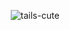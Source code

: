 

⠀⠀⠀⠀⠀⠀⠀⠀⠀⠀⠀⠀⠀⠀⠀![tails-cute](https://github.com/mochitails/mochitails/assets/162510444/5863ea87-f66e-46f7-a907-0fff4ce2d7af)







<!--
**mochitails/mochitails** is a ✨ _special_ ✨ repository because its `README.md` (this file) appears on your GitHub profile.


